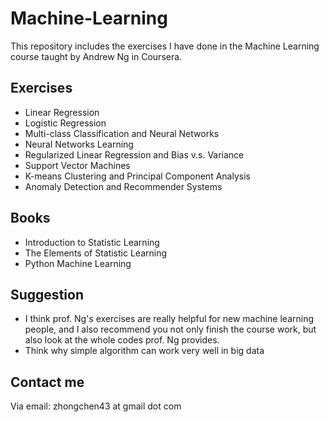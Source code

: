 # Machine-Learning
This repository includes the exercises I have done in the Machine Learning course taught by Andrew Ng in Coursera.
## Exercises
* Linear Regression
* Logistic Regression
* Multi-class Classification and Neural Networks
* Neural Networks Learning
* Regularized Linear Regression and Bias v.s. Variance
* Support Vector Machines
* K-means Clustering and Principal Component Analysis
* Anomaly Detection and Recommender Systems
## Books
* Introduction to Statistic Learning
* The Elements of Statistic Learning
* Python Machine Learning
## Suggestion
* I think prof. Ng's exercises are really helpful for new machine learning people, and I also recommend you not only finish the course work, but also look at the whole codes prof. Ng provides.
* Think why simple algorithm can work very well in big data
## Contact me
Via email: zhongchen43 at gmail dot com
